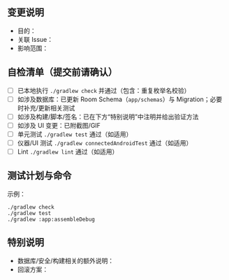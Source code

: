 ## 变更说明

- 目的：
- 关联 Issue：
- 影响范围：

## 自检清单（提交前请确认）

- [ ] 已本地执行 `./gradlew check` 并通过（包含：重复枚举名校验）
- [ ] 如涉及数据库：已更新 Room Schema（`app/schemas`）与 Migration；必要时补充/更新相关测试
- [ ] 如涉及构建/脚本/签名：已在下方“特别说明”中注明并给出验证方法
- [ ] 如涉及 UI 变更：已附截图/GIF
- [ ] 单元测试 `./gradlew test` 通过（如适用）
- [ ] 仪器/UI 测试 `./gradlew connectedAndroidTest` 通过（如适用）
- [ ] Lint `./gradlew lint` 通过（如适用）

## 测试计划与命令

示例：
```
./gradlew check
./gradlew test
./gradlew :app:assembleDebug
```

## 特别说明

- 数据库/安全/构建相关的额外说明：
- 回滚方案：

